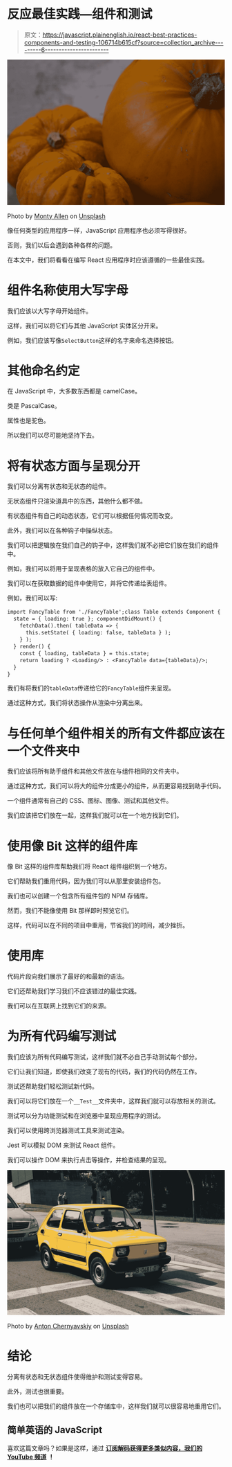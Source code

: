 # 反应最佳实践—组件和测试

> 原文：<https://javascript.plainenglish.io/react-best-practices-components-and-testing-106714b615cf?source=collection_archive---------6----------------------->

![](img/d44b8eb226cad4f95c56bdc492603af5.png)

Photo by [Monty Allen](https://unsplash.com/@monty_a?utm_source=medium&utm_medium=referral) on [Unsplash](https://unsplash.com?utm_source=medium&utm_medium=referral)

像任何类型的应用程序一样，JavaScript 应用程序也必须写得很好。

否则，我们以后会遇到各种各样的问题。

在本文中，我们将看看在编写 React 应用程序时应该遵循的一些最佳实践。

# 组件名称使用大写字母

我们应该以大写字母开始组件。

这样，我们可以将它们与其他 JavaScript 实体区分开来。

例如，我们应该写像`SelectButton`这样的名字来命名选择按钮。

# 其他命名约定

在 JavaScript 中，大多数东西都是 camelCase。

类是 PascalCase。

属性也是驼色。

所以我们可以尽可能地坚持下去。

# 将有状态方面与呈现分开

我们可以分离有状态和无状态的组件。

无状态组件只渲染道具中的东西，其他什么都不做。

有状态组件有自己的动态状态，它们可以根据任何情况而改变。

此外，我们可以在各种钩子中操纵状态。

我们可以把逻辑放在我们自己的钩子中，这样我们就不必把它们放在我们的组件中。

例如，我们可以将用于呈现表格的放入它自己的组件中。

我们可以在获取数据的组件中使用它，并将它传递给表组件。

例如，我们可以写:

```
import FancyTable from './FancyTable';class Table extends Component {
  state = { loading: true }; componentDidMount() {
    fetchData().then( tableData => {
      this.setState( { loading: false, tableData } );
    } );
  } render() {
    const { loading, tableData } = this.state;
    return loading ? <Loading/> : <FancyTable data={tableData}/>;
  }
}
```

我们有将我们的`tableData`传递给它的`FancyTable`组件来呈现。

通过这种方式，我们将状态操作从渲染中分离出来。

# 与任何单个组件相关的所有文件都应该在一个文件夹中

我们应该将所有助手组件和其他文件放在与组件相同的文件夹中。

通过这种方式，我们可以将大的组件分成更小的组件，从而更容易找到助手代码。

一个组件通常有自己的 CSS、图标、图像、测试和其他文件。

我们应该把它们放在一起，这样我们就可以在一个地方找到它们。

# 使用像 Bit 这样的组件库

像 Bit 这样的组件库帮助我们将 React 组件组织到一个地方。

它们帮助我们重用代码，因为我们可以从那里安装组件包。

我们也可以创建一个包含所有组件包的 NPM 存储库。

然而，我们不能像使用 Bit 那样即时预览它们。

这样，代码可以在不同的项目中重用，节省我们的时间，减少挫折。

# 使用库

代码片段向我们展示了最好的和最新的语法。

它们还帮助我们学习我们不应该错过的最佳实践。

我们可以在互联网上找到它们的来源。

# 为所有代码编写测试

我们应该为所有代码编写测试，这样我们就不必自己手动测试每个部分。

它们让我们知道，即使我们改变了现有的代码，我们的代码仍然在工作。

测试还帮助我们轻松测试新代码。

我们可以将它们放在一个`__Test__`文件夹中，这样我们就可以存放相关的测试。

测试可以分为功能测试和在浏览器中呈现应用程序的测试。

我们可以使用跨浏览器测试工具来测试渲染。

Jest 可以模拟 DOM 来测试 React 组件。

我们可以操作 DOM 来执行点击等操作，并检查结果的呈现。

![](img/75d991473aaaaa6da9a5510783d00e7f.png)

Photo by [Anton Chernyavskiy](https://unsplash.com/@antonchernyavskiy?utm_source=medium&utm_medium=referral) on [Unsplash](https://unsplash.com?utm_source=medium&utm_medium=referral)

# 结论

分离有状态和无状态组件使得维护和测试变得容易。

此外，测试也很重要。

我们也可以把我们的组件放在一个存储库中，这样我们就可以很容易地重用它们。

## 简单英语的 JavaScript

喜欢这篇文章吗？如果是这样，通过 [**订阅解码获得更多类似内容，我们的 YouTube 频道**](https://www.youtube.com/channel/UCtipWUghju290NWcn8jhyAw) **！**